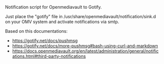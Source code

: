 Notification script for Openmediavault to Gotify.

Just place the "gotify" file in /usr/share/openmediavault/notification/sink.d on your OMV system and activate notifications via smtp.

Based on this documentations:
- https://gotify.net/docs/pushmsg
- https://gotify.net/docs/more-pushmsg#bash-using-curl-and-markdown
- https://docs.openmediavault.org/en/latest/administration/general/notifications.html#third-party-notifications

